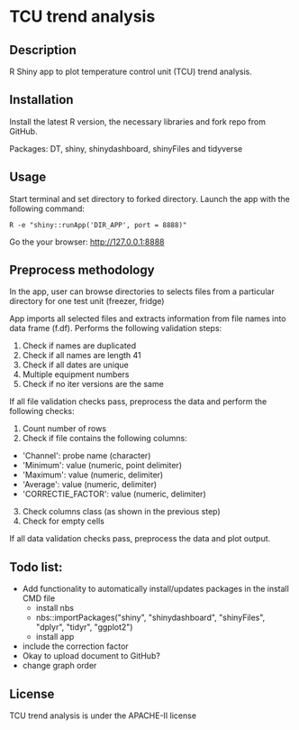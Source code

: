 # TCU trend analysis

## Description
R Shiny app to plot temperature control unit (TCU) trend analysis.

## Installation

Install the latest R version, the necessary libraries and fork repo from GitHub.

Packages: DT, shiny, shinydashboard, shinyFiles and tidyverse

## Usage
Start terminal and set directory to forked directory. Launch the app with the following command:

`R -e "shiny::runApp('DIR_APP', port = 8888)"`

Go the your browser: http://127.0.0.1:8888

## Preprocess methodology

In the app, user can browse directories to selects files from a particular directory for one test unit (freezer, fridge)

App imports all selected files  and extracts information from file names into data frame (f.df). Performs the following validation steps:

1. Check if names are duplicated
2. Check if all names are length 41
3. Check if all dates are unique
4. Multiple equipment numbers
5. Check if no iter versions are the same

If all file validation checks pass, preprocess the data and perform the following checks:

1. Count number of rows
2. Check if file contains the following columns:
  - 'Channel': probe name (character)
  - 'Minimum': value (numeric, point delimiter)
  - 'Maximum': value (numeric,  delimiter)
  - 'Average': value (numeric,  delimiter)
  - 'CORRECTIE_FACTOR': value (numeric, delimiter)
3. Check columns class (as shown in the previous step)
4. Check for empty cells

If all data validation checks pass, preprocess the data and plot output.

## Todo list:
- Add functionality to automatically install/updates packages in the install CMD file
  - install nbs
  - nbs::importPackages("shiny", "shinydashboard", "shinyFiles", "dplyr", "tidyr", "ggplot2")
  - install app
- include the correction factor
- Okay to upload document to GitHub?
- change graph order

## License
TCU trend analysis is under the APACHE-II license
